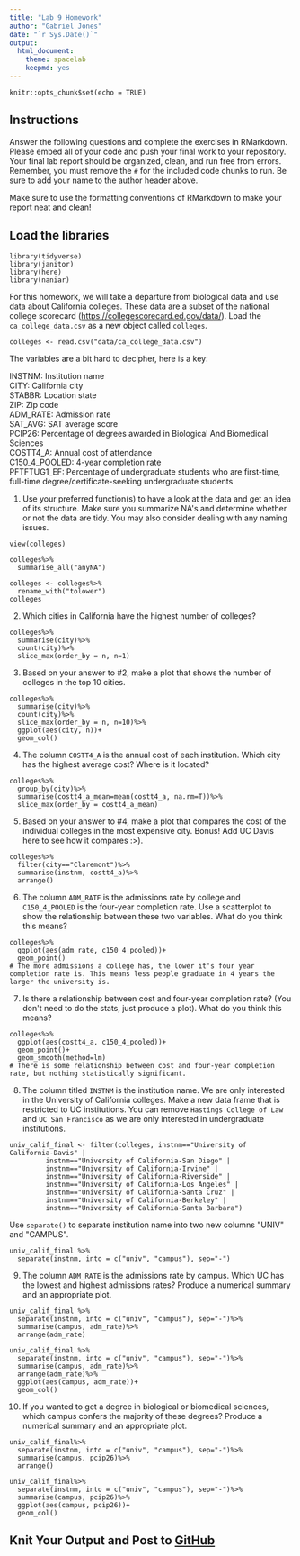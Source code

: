 ```yaml
---
title: "Lab 9 Homework"
author: "Gabriel Jones"
date: "`r Sys.Date()`"
output:
  html_document:
    theme: spacelab
    keepmd: yes
---
```


```{r setup, include=FALSE}
knitr::opts_chunk$set(echo = TRUE)
```

## Instructions
Answer the following questions and complete the exercises in RMarkdown. Please embed all of your code and push your final work to your repository. Your final lab report should be organized, clean, and run free from errors. Remember, you must remove the `#` for the included code chunks to run. Be sure to add your name to the author header above.  

Make sure to use the formatting conventions of RMarkdown to make your report neat and clean!  

## Load the libraries
```{r message=FALSE, warning=FALSE}
library(tidyverse)
library(janitor)
library(here)
library(naniar)
``` 

For this homework, we will take a departure from biological data and use data about California colleges. These data are a subset of the national college scorecard (https://collegescorecard.ed.gov/data/). Load the `ca_college_data.csv` as a new object called `colleges`.
```{r}
colleges <- read.csv("data/ca_college_data.csv")
```

The variables are a bit hard to decipher, here is a key:  

INSTNM: Institution name  
CITY: California city  
STABBR: Location state  
ZIP: Zip code  
ADM_RATE: Admission rate  
SAT_AVG: SAT average score  
PCIP26: Percentage of degrees awarded in Biological And Biomedical Sciences  
COSTT4_A: Annual cost of attendance  
C150_4_POOLED: 4-year completion rate  
PFTFTUG1_EF: Percentage of undergraduate students who are first-time, full-time degree/certificate-seeking undergraduate students  

1. Use your preferred function(s) to have a look at the data and get an idea of its structure. Make sure you summarize NA's and determine whether or not the data are tidy. You may also consider dealing with any naming issues.
```{r}
view(colleges)
```

```{r}
colleges%>%
  summarise_all("anyNA")
```

```{r}
colleges <- colleges%>%
  rename_with("tolower")
colleges
```

2. Which cities in California have the highest number of colleges?
```{r}
colleges%>%
  summarise(city)%>%
  count(city)%>%
  slice_max(order_by = n, n=1)
```

3. Based on your answer to #2, make a plot that shows the number of colleges in the top 10 cities.
```{r}
colleges%>%
  summarise(city)%>%
  count(city)%>%
  slice_max(order_by = n, n=10)%>%
  ggplot(aes(city, n))+
  geom_col()
```

4. The column `COSTT4_A` is the annual cost of each institution. Which city has the highest average cost? Where is it located?
```{r}
colleges%>%
  group_by(city)%>%
  summarise(costt4_a_mean=mean(costt4_a, na.rm=T))%>%
  slice_max(order_by = costt4_a_mean)
```

5. Based on your answer to #4, make a plot that compares the cost of the individual colleges in the most expensive city. Bonus! Add UC Davis here to see how it compares :>).
```{r}
colleges%>%
  filter(city=="Claremont")%>%
  summarise(instnm, costt4_a)%>%
  arrange()
```

6. The column `ADM_RATE` is the admissions rate by college and `C150_4_POOLED` is the four-year completion rate. Use a scatterplot to show the relationship between these two variables. What do you think this means?
```{r}
colleges%>%
  ggplot(aes(adm_rate, c150_4_pooled))+
  geom_point()
# The more admissions a college has, the lower it's four year completion rate is. This means less people graduate in 4 years the larger the university is.
```

7. Is there a relationship between cost and four-year completion rate? (You don't need to do the stats, just produce a plot). What do you think this means?
```{r}
colleges%>%
  ggplot(aes(costt4_a, c150_4_pooled))+
  geom_point()+
  geom_smooth(method=lm)
# There is some relationship between cost and four-year completion rate, but nothing statistically significant. 
```

8. The column titled `INSTNM` is the institution name. We are only interested in the University of California colleges. Make a new data frame that is restricted to UC institutions. You can remove `Hastings College of Law` and `UC San Francisco` as we are only interested in undergraduate institutions.
```{r}
univ_calif_final <- filter(colleges, instnm=="University of California-Davis" | 
         instnm=="University of California-San Diego" |
         instnm=="University of California-Irvine" |
         instnm=="University of California-Riverside" |
         instnm=="University of California-Los Angeles" |
         instnm=="University of California-Santa Cruz" |
         instnm=="University of California-Berkeley" |
         instnm=="University of California-Santa Barbara")
```

Use `separate()` to separate institution name into two new columns "UNIV" and "CAMPUS".
```{r}
univ_calif_final %>%
  separate(instnm, into = c("univ", "campus"), sep="-")
```

9. The column `ADM_RATE` is the admissions rate by campus. Which UC has the lowest and highest admissions rates? Produce a numerical summary and an appropriate plot.
```{r}
univ_calif_final %>%
  separate(instnm, into = c("univ", "campus"), sep="-")%>%
  summarise(campus, adm_rate)%>%
  arrange(adm_rate)
```
```{r}
univ_calif_final %>%
  separate(instnm, into = c("univ", "campus"), sep="-")%>%
  summarise(campus, adm_rate)%>%
  arrange(adm_rate)%>%
  ggplot(aes(campus, adm_rate))+
  geom_col()
```

10. If you wanted to get a degree in biological or biomedical sciences, which campus confers the majority of these degrees? Produce a numerical summary and an appropriate plot.
```{r}
univ_calif_final%>%
  separate(instnm, into = c("univ", "campus"), sep="-")%>%
  summarise(campus, pcip26)%>%
  arrange()
```

```{r}
univ_calif_final%>%
  separate(instnm, into = c("univ", "campus"), sep="-")%>%
  summarise(campus, pcip26)%>%
  ggplot(aes(campus, pcip26))+
  geom_col()
```

## Knit Your Output and Post to [GitHub](https://github.com/FRS417-DataScienceBiologists)